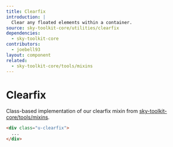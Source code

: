 ```yaml
---
title: Clearfix
introduction: |
  Clear any floated elements within a container.
source: sky-toolkit-core/utilities/clearfix
dependencies:
  - sky-toolkit-core
contributors:
  - joebell93
layout: component
related:
  - sky-toolkit-core/tools/mixins 
---
```


# Clearfix

Class-based implementation of our clearfix mixin from
[sky-toolkit-core/tools/mixins](../../tools/_mixins.scss).

```html
<div class="u-clearfix">
  ...
</div>
```
